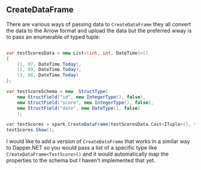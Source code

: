 ## CreateDataFrame

There are various ways of passing data to `CreateDataFrame` they all convert the data to the Arrow format and upload the data but the preferred wway is to pass an enumerable of typed tuple:


```csharp

var testScoresData = new List<(int, int, DateTime)>()
{
    (1, 97, DateTime.Today),
    (2, 99, DateTime.Today),
    (3, 98, DateTime.Today)
};

var testScoreSchema = new  StructType(
    new StructField("id", new IntegerType(), false),
    new StructField("score", new IntegerType(), false),
    new StructField("date", new DateType(), false)
    );

var testScores = spark.CreateDataFrame(testScoresData.Cast<ITuple>(), testScoreSchema);
testScores.Show();

```

I would like to add a version of `CreateDataFrame` that works in a similar way to Dapper.NET so you would pass a list of a specific type like `CreateDataFrame<TestScore>()` and it would automatically map the properties to the schema but I haven't implemented that yet.